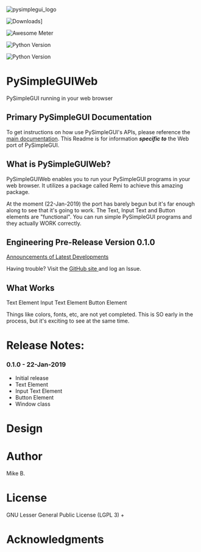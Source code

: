 
![pysimplegui_logo](https://user-images.githubusercontent.com/13696193/43165867-fe02e3b2-8f62-11e8-9fd0-cc7c86b11772.png)        
        
![Downloads](http://pepy.tech/badge/pysimpleguiweb)]       
  
      
 ![Awesome Meter](https://img.shields.io/badge/Awesome_meter-1000-yellow.svg)  
         
 ![Python Version](https://img.shields.io/badge/Python-3.x-yellow.svg)        
        
![Python Version](https://img.shields.io/badge/PySimpleGUIWeb_Version-0.1.0-orange.svg?longCache=true&style=for-the-badge)        
        
                
        
# PySimpleGUIWeb     

PySimpleGUI running in your web browser

## Primary PySimpleGUI Documentation

To get instructions on how use PySimpleGUI's APIs, please reference the [main documentation](http://www.PySimpleGUI.org). 
This Readme is for information ***specific to*** the Web port of PySimpleGUI.


## What is PySimpleGUIWeb?

PySimpleGUIWeb enables you to run your PySimpleGUI programs in your web browser.  It utilizes a package called Remi to achieve this amazing package.

At the moment (22-Jan-2019) the port has barely begun but it's far enough along to see that it's going to work.  The Text, Input Text and Button elements are "functional".  You can run simple PySimpleGUI programs and they actually WORK correctly.

 ## Engineering Pre-Release   Version 0.1.0
 
 [Announcements of Latest Developments](https://github.com/MikeTheWatchGuy/PySimpleGUI/issues/142)        

Having trouble? Visit the [GitHub site ](http://www.PySimpleGUI.com) and log an Issue.
              
  
## What Works

Text Element
Input Text Element
Button Element

Things like colors, fonts, etc, are not yet completed.  This is SO early in the process, but it's exciting to see at the same time.

# Release Notes:  
  
### 0.1.0   -   22-Jan-2019

* Initial release
* Text Element
* Input Text Element
* Button Element
* Window class


# Design        
# Author 
 Mike B.        
        
   
# License        
 GNU Lesser General Public License (LGPL 3) +        
        
# Acknowledgments
